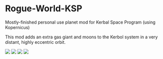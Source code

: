 # Rogue-World-KSP
Mostly-finished personal use planet mod for Kerbal Space Program (using Kopernicus)

This mod adds an extra gas giant and moons to the Kerbol system in a very distant, highly eccentric orbit.

![](RougeWorld_Resources/oldscreens/shedu.png)
![](RougeWorld_Resources/oldscreens/lilitu.png)
![](RougeWorld_Resources/oldscreens/molekh.png)
![](RougeWorld_Resources/oldscreens/shabriri_final2.png)
